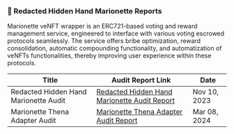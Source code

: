 ### :briefcase: Redacted Hidden Hand Marionette Reports

Marionette veNFT wrapper is an ERC721-based voting and reward management service, engineered to interface with various voting escrowed protocols seamlessly. The service offers bribe optimization, reward consolidation, automatic compounding functionality, and automatization of veNFTs functionalities, thereby improving user experience within these protocols.

| Title                                 | Audit Report Link                                                                                                                                                            | Date         |
| ------------------------------------- | ---------------------------------------------------------------------------------------------------------------------------------------------------------------------------- | ------------ |
| Redacted Hidden Hand Marionette Audit | [Redacted Hidden Hand Marionette Audit Report](https://github.com/Verilog-Solutions/.github/blob/main/Audit/Redacted_Hidden_Hand/Redacted_Hidden_Hand_Marionette_Report.pdf) | Nov 10, 2023 |
| Marionette Thena Adapter Audit        | [Marionette Thena Adapter Audit Report](https://github.com/Verilog-Solutions/.github/blob/main/Audit/Redacted_Hidden_Hand/Marionette_Thena_Adapter_Report.pdf)               | Mar 08, 2024 |
